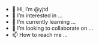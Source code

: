 - 👋 Hi, I’m @yjtd
- 👀 I’m interested in ...
- 🌱 I’m currently learning ...
- 💞️ I’m looking to collaborate on ...
- 📫 How to reach me ...

<!---
yjtd/yjtd is a ✨ special ✨ repository because its `README.md` (this file) appears on your GitHub profile.
You can click the Preview link to take a look at your changes.
--->
